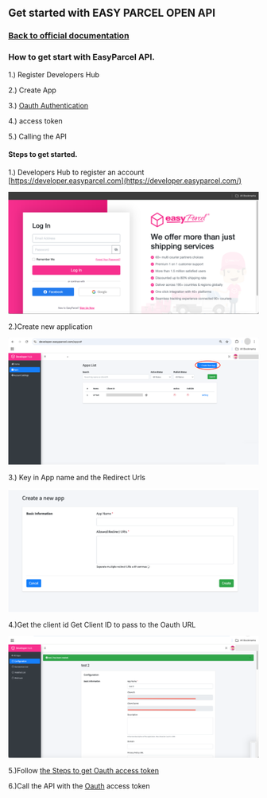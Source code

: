 ## Get started with EASY PARCEL OPEN API

### [Back to official documentation](README.md)

### How to get start with EasyParcel API.
1.) Register Developers Hub

2.) Create App

3.) [Oauth Authentication](#Oauth%20Authentication)
   
4.) access token

5.) Calling the API

#### Steps to get started.
1.) Developers Hub to register an account [https://developer.easyparcel.com](https://developer.easyparcel.com/)



![Login%20Page.png](pictures/Login%20Page.png)

2.)Create new application



![create new application.png](pictures/create%20new%20application.png)

3.) Key in App name and the Redirect Urls



![key in app name and redirect url.png](pictures/key%20in%20app%20name%20and%20redirect%20url.png)

4.)Get the client id
Get Client ID to pass to the Oauth URL



![get client id.png](pictures/get%20client%20id.png)

5.)Follow [the Steps to get Oauth access token](Oauth/Steps%20to%20get%20Oauth%20Access%20token.md)

6.)Call the API with the [Oauth](Oauth/Oauth%20Authentication.md) access token
